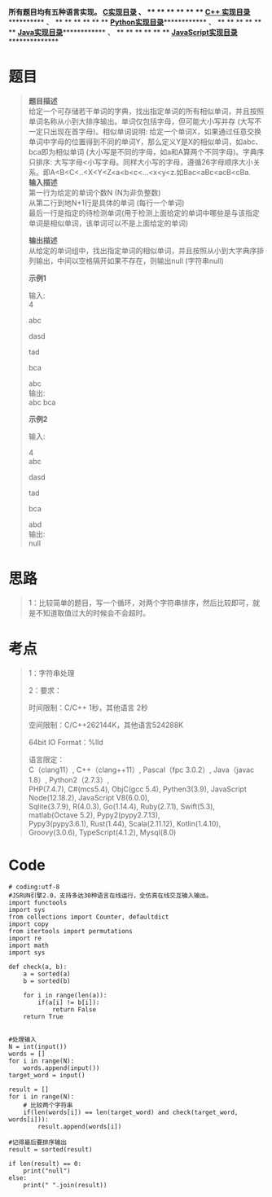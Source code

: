 **所有题目均有五种语言实现。
**[C实现目录](https://renjie.blog.csdn.net/article/details/129190260 "C实现目录")** 、
** ** ** ** ** ** **[C++
实现目录](https://blog.csdn.net/misayaaaaa/category_12036814.html "C++
实现目录")************** 、 ** ** ** ** ** **
**[Python实现目录](https://blog.csdn.net/misayaaaaa/category_12111005.html
"Python实现目录")************** 、 ** ** ** ** ** **
**[Java实现目录](https://blog.csdn.net/misayaaaaa/category_12111006.html
"Java实现目录")************** 、 ** ** ** ** ** **
**[JavaScript实现目录](https://blog.csdn.net/misayaaaaa/category_12199270.html
"JavaScript实现目录")****************

# 题目

> **题目描述**  
>  给定一个可存储若干单词的字典，找出指定单词的所有相似单词，并且按照单词名称从小到大排序输出。单词仅包括字母，但可能大小写并存
> (大写不一定只出现在首字母)。相似单词说明:
> 给定一个单词X，如果通过任意交换单词中字母的位置得到不同的单词Y，那么定义Y是X的相似单词，如abc、bca即为相似单词
> (大小写是不同的字母，如a和A算两个不同字母)。字典序只排序:
> 大写字母<小写字母。同样大小写的字母，遵循26字母顺序大小关系。即A<B<C<..<X<Y<Z<a<b<c<...<x<y<z.如Bac<aBc<acB<cBa.  
>  **输入描述**  
>  第一行为给定的单词个数N (N为非负整数)  
>  从第二行到地N+1行是具体的单词 (每行一个单词)  
>  最后一行是指定的待检测单词(用于检测上面给定的单词中哪些是与该指定单词是相似单词，该单词可以不是上面给定的单词)
>
> **输出描述**  
>  从给定的单词组中，找出指定单词的相似单词，并且按照从小到大字典序排列输出，中间以空格隔开如果不存在，则输出null (字符串null)
>
> **示例1**
>
> 输入:  
>  4
>
> abc
>
> dasd
>
> tad
>
> bca
>
> abc  
>  输出:  
>  abc bca
>
> **示例2**
>
> 输入:
>
> 4  
>  abc
>
> dasd
>
> tad
>
> bca
>
> abd  
>  输出:  
>  null

# 思路

> 1：比较简单的题目，写一个循环，对两个字符串排序，然后比较即可，就是不知道取值过大的时候会不会超时。

# 考点

> 1：字符串处理
>
> 2：要求：
>
> 时间限制：C/C++ 1秒，其他语言 2秒
>
> 空间限制：C/C++262144K，其他语言524288K
>
> 64bit IO Format：%lld
>
> 语言限定：  
>  C（clang11）, C++（clang++11）, Pascal（fpc 3.0.2）, Java（javac 1.8）,
> Python2（2.7.3）,  
>  PHP(7.4.7), C#(mcs5.4), ObjC(gcc 5.4), Pythen3(3.9), JavaScript
> Node(12.18.2), JavaScript V8(6.0.0),  
>  Sqlite(3.7.9), R(4.0.3), Go(1.14.4), Ruby(2.7.1), Swift(5.3), matlab(Octave
> 5.2), Pypy2(pypy2.7.13),  
>  Pypy3(pypy3.6.1), Rust(1.44), Scala(2.11.12), Kotlin(1.4.10),
> Groovy(3.0.6), TypeScript(4.1.2), Mysql(8.0)

# Code

    
    
    # coding:utf-8
    #JSRUN引擎2.0，支持多达30种语言在线运行，全仿真在线交互输入输出。 
    import functools
    import sys
    from collections import Counter, defaultdict
    import copy
    from itertools import permutations
    import re
    import math
    import sys
    
    def check(a, b):
        a = sorted(a)
        b = sorted(b)
    
        for i in range(len(a)):
            if(a[i] != b[i]):
                return False
        return True
    
    
    #处理输入
    N = int(input())
    words = []
    for i in range(N):
        words.append(input())
    target_word = input()
    
    result = []
    for i in range(N):
        # 比较两个字符串
        if(len(words[i]) == len(target_word) and check(target_word, words[i])):
            result.append(words[i])
    
    #记得最后要排序输出
    result = sorted(result)
    
    if len(result) == 0:
        print("null")
    else:
        print(" ".join(result))
    
    
    

